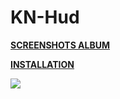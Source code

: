 # KN-Hud

**[SCREENSHOTS ALBUM](https://imgur.com/a/MzCXa)** 

**[INSTALLATION](https://imgur.com/a/w3Ah6)**

![](https://i.imgur.com/Hbn8qfr.jpg)